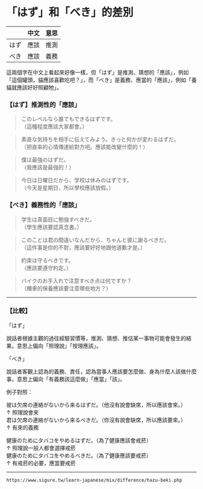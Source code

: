 # 「はず」和「べき」的差別
|     |    中文 |  意思   |
| --- | --- | --- |
|  はず   | 應該    |推測     |
|  べき   | 應該    |義務    |
















這兩個字在中文上看起來好像一樣，但「はず」是推測、猜想的「應該」，例如「這個罐頭，貓應該喜歡吃吧？」，而「べき」是義務、應當的「應該」，例如「養貓就應該好好照顧牠」。

### 【はず】推測性的「應該」

>このレベルなら誰でもできるはずです。  
（這種程度應該大家都會。）  

>素直な気持ちを相手に伝えてみよう。きっと何かが変わるはずだ。  
（把直率的心情傳達給對方吧。應該能改變什麼的！）  

>僕は最強のはずだ。  
（我應該是最強的！）  

>今日は日曜日だから、学校は休みのはずです。  
（今天是星期日，所以學校應該放假。）

### 【べき】義務性的「應該」

>学生は真面目に勉強すべきだ。  
（學生應該要認真念書。）  

>このことは君の間違いなんだから、ちゃんと彼に謝るべきだ。  
（這件事是你的不對，應該要好好地跟他道歉才是。）  

>約束は守るべきです。  
（應該要遵守約定。）  

>バイクのお手入れで注意すべき点は何ですか？  
（機車的保養應該要注意哪些地方？）

---

### 【比較】

「はず」

說話者根據主觀的過往經驗習慣等，推測、猜想、推估某一事物可能會發生的結果。意思上偏向「照理說」「按理應該」。

「べき」

說話者客觀上認為的義務、責任，認為當事人應該要怎麼做、身為什麼人該做什麼事。意思上偏向「有義務該這麼做」「應當」「該」。

  
例子對照：

彼は欠席の連絡がないから来るはずだ。（他沒有說會缺席，所以應該會來。）  
↑ 照理說會來  
君は欠席の連絡がないから来るべきだ。（你沒有說會缺席，所以應該要來。）  
↑ 有來的義務

健康のためにタバコをやめるはずだ。（為了健康應該會戒菸）  
↑ 照理說一般人都會選擇戒菸  
健康のためにタバコをやめるべきだ。（為了健康應該要戒菸）  
↑ 有戒菸的必要，應當要戒菸

---
`https://www.sigure.tw/learn-japanese/mix/difference/hazu-beki.php`